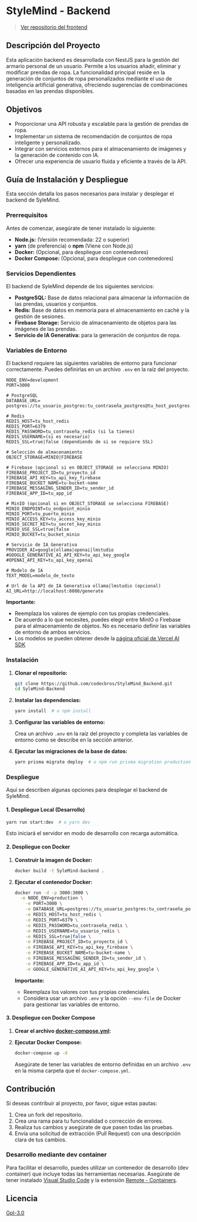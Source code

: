 
# StyleMind - Backend

> [Ver repositorio del frontend](https://github.com/codecbros/StyleMind_Frontend)

## Descripción del Proyecto

Esta aplicación backend es desarrollada con NestJS para la gestión del armario personal de un usuario. Permite a los usuarios añadir, eliminar y modificar prendas de ropa. La funcionalidad principal reside en la generación de conjuntos de ropa personalizados mediante el uso de inteligencia artificial generativa, ofreciendo sugerencias de combinaciones basadas en las prendas disponibles.

## Objetivos

*   Proporcionar una API robusta y escalable para la gestión de prendas de ropa.
*   Implementar un sistema de recomendación de conjuntos de ropa inteligente y personalizado.
*   Integrar con servicios externos para el almacenamiento de imágenes y la generación de contenido con IA.
*   Ofrecer una experiencia de usuario fluida y eficiente a través de la API.

## Guía de Instalación y Despliegue

Esta sección detalla los pasos necesarios para instalar y desplegar el backend de SyleMind.

### Prerrequisitos

Antes de comenzar, asegúrate de tener instalado lo siguiente:

*   **Node.js:** (Versión recomendada: 22 o superior)
*   **yarn** (de preferencia) o **npm** (Viene con Node.js)
*   **Docker:** (Opcional, para despliegue con contenedores)
*   **Docker Compose:** (Opcional, para despliegue con contenedores)

### Servicios Dependientes

El backend de SyleMind depende de los siguientes servicios:

*   **PostgreSQL:** Base de datos relacional para almacenar la información de las prendas, usuarios y conjuntos.
*   **Redis:** Base de datos en memoria para el almacenamiento en caché y la gestión de sesiones.
*   **Firebase Storage:** Servicio de almacenamiento de objetos para las imágenes de las prendas.
*   **Servicio de IA Generativa:** para la generación de conjuntos de ropa.

### Variables de Entorno

El backend requiere las siguientes variables de entorno para funcionar correctamente. Puedes definirlas en un archivo `.env` en la raíz del proyecto.

```
NODE_ENV=development
PORT=3000

# PostgreSQL
DATABASE_URL= postgres://tu_usuario_postgres:tu_contraseña_postgres@tu_host_postgres:tu_puerto_postgres/tu_base_de_datos

# Redis
REDIS_HOST=tu_host_redis
REDIS_PORT=6379
REDIS_PASSWORD=tu_contraseña_redis (si la tienes)
REDIS_USERNAME=(si es necesario)
REDIS_SSL=true|false (dependiendo de si se requiere SSL)

# Selección de almacenamiento
OBJECT_STORAGE=MINIO|FIREBASE

# Firebase (opcional si en OBJECT_STORAGE se selecciona MINIO)
FIREBASE_PROJECT_ID=tu_proyecto_id
FIREBASE_API_KEY=tu_api_key_firebase
FIREBASE_BUCKET_NAME=tu-bucket-name
FIREBASE_MESSAGING_SENDER_ID=tu_sender_id
FIREBASE_APP_ID=tu_app_id

# MinIO (opcional si en OBJECT_STORAGE se selecciona FIREBASE)
MINIO_ENDPOINT=tu_endpoint_minio
MINIO_PORT=tu_puerto_minio
MINIO_ACCESS_KEY=tu_access_key_minio
MINIO_SECRET_KEY=tu_secret_key_minio
MINIO_USE_SSL=true|false
MINIO_BUCKET=tu_bucket_minio

# Servicio de IA Generativa
PROVIDER_AI=google|ollama|openai|lmstudio
#GOOGLE_GENERATIVE_AI_API_KEY=tu_api_key_google
#OPENAI_API_KEY=tu_api_key_openai

# Modelo de IA
TEXT_MODEL=modelo_de_texto

# Url de la API de IA Generativa ollama|lmstudio (opcional)
AI_URL=http://localhost:8080/generate
```

**Importante:**

*   Reemplaza los valores de ejemplo con tus propias credenciales.
*   De acuerdo a lo que necesites, puedes elegir entre MinIO o Firebase para el almacenamiento de objetos. No es necesario definir las variables de entorno de ambos servicios.
*   Los modelos se pueden obtener desde la [página oficial de Vercel AI SDK](https://sdk.vercel.ai/docs/foundations/providers-and-models)

### Instalación

1.  **Clonar el repositorio:**

    ```bash
    git clone https://github.com/codecbros/StyleMind_Backend.git
    cd SyleMind-Backend
    ```

2.  **Instalar las dependencias:**

    ```bash
    yarn install  # o npm install
    ```

3.  **Configurar las variables de entorno:**

    Crea un archivo `.env` en la raíz del proyecto y completa las variables de entorno como se describe en la sección anterior.

4.  **Ejecutar las migraciones de la base de datos:**

    ```bash
    yarn prisma migrate deploy  # o npm run prisma migration production
    ```

### Despliegue

Aquí se describen algunas opciones para desplegar el backend de SyleMind.

#### 1. Despliegue Local (Desarrollo)

```bash
yarn run start:dev  # o yarn dev
```

Esto iniciará el servidor en modo de desarrollo con recarga automática.

#### 2. Despliegue con Docker

1.  **Construir la imagen de Docker:**

    ```bash
    docker build -t SyleMind-backend .
    ```

2.  **Ejecutar el contenedor Docker:**

    ```bash
    docker run -d -p 3000:3000 \
      -e NODE_ENV=production \
        -e PORT=3000 \
        -e DATABASE_URL=postgres://tu_usuario_postgres:tu_contraseña_postgres@tu_host_postgres:tu_puerto_postgres/tu_base_de_datos \
        -e REDIS_HOST=tu_host_redis \
        -e REDIS_PORT=6379 \
        -e REDIS_PASSWORD=tu_contraseña_redis \
        -e REDIS_USERNAME=tu_usuario_redis \
        -e REDIS_SSL=true|false \
        -e FIREBASE_PROJECT_ID=tu_proyecto_id \
        -e FIREBASE_API_KEY=tu_api_key_firebase \
        -e FIREBASE_BUCKET_NAME=tu-bucket-name \
        -e FIREBASE_MESSAGING_SENDER_ID=tu_sender_id \
        -e FIREBASE_APP_ID=tu_app_id \
        -e GOOGLE_GENERATIVE_AI_API_KEY=tu_api_key_google \
    ```

    **Importante:**

    *   Reemplaza los valores con tus propias credenciales.
    *   Considera usar un archivo `.env` y la opción `--env-file` de Docker para gestionar las variables de entorno.

#### 3. Despliegue con Docker Compose

1.  **Crear el archivo [docker-compose.yml](https://github.com/codecbros/StyleMind_Backend/blob/main/docker-compose.yml):**

2.  **Ejecutar Docker Compose:**

    ```bash
    docker-compose up -d
    ```

    Asegúrate de tener las variables de entorno definidas en un archivo `.env` en la misma carpeta que el `docker-compose.yml`.


## Contribución

Si deseas contribuir al proyecto, por favor, sigue estas pautas:

1.  Crea un fork del repositorio.
2.  Crea una rama para tu funcionalidad o corrección de errores.
3.  Realiza tus cambios y asegúrate de que pasen todas las pruebas.
4.  Envía una solicitud de extracción (Pull Request) con una descripción clara de tus cambios.

### Desarrollo mediante dev container
Para facilitar el desarrollo, puedes utilizar un contenedor de desarrollo (dev container) que incluye todas las herramientas necesarias. Asegúrate de tener instalado [Visual Studio Code](https://code.visualstudio.com/) y la extensión [Remote - Containers](https://marketplace.visualstudio.com/items?itemName=ms-vscode-remote.remote-containers).

## Licencia
[Gpl-3.0](https://github.com/codecbros/StyleMind_Backend/blob/main/LICENSE)
